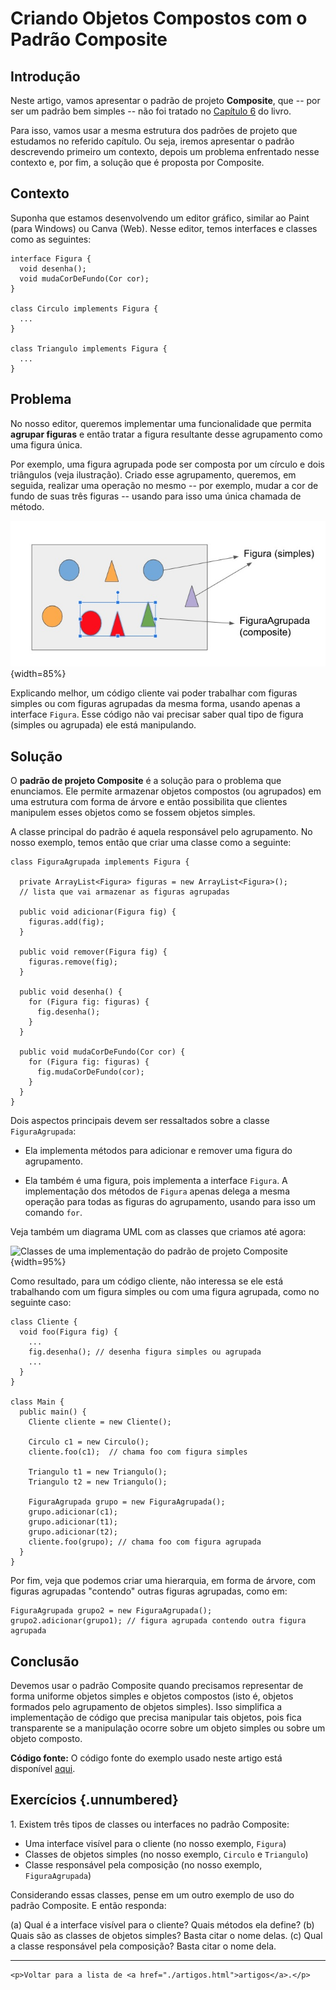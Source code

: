 

# Criando Objetos Compostos com o Padrão Composite 

## Introdução  

Neste artigo, vamos apresentar o padrão de projeto **Composite**,
que -- por ser um padrão bem simples -- não foi tratado no 
[Capítulo 6](../cap6.html) do livro.

Para isso, vamos usar a mesma estrutura dos padrões de projeto 
que estudamos no referido capítulo. Ou seja, iremos apresentar o padrão
descrevendo primeiro um contexto, depois um problema 
enfrentado nesse contexto e, por fim, a solução que é proposta 
por Composite.

## Contexto 

Suponha que estamos desenvolvendo um editor gráfico, similar 
ao Paint (para Windows) ou Canva (Web). Nesse editor, temos
interfaces e classes como as seguintes:

```
interface Figura {
  void desenha();
  void mudaCorDeFundo(Cor cor);	
}

class Circulo implements Figura {
  ...	
}

class Triangulo implements Figura {
  ...
}
```

## Problema 

No nosso editor, queremos implementar uma funcionalidade
que permita **agrupar figuras** e então tratar a figura
resultante desse agrupamento como uma figura única. 

Por exemplo, uma figura agrupada pode ser composta por
um círculo e dois triângulos (veja ilustração). Criado esse agrupamento, 
queremos, em seguida, realizar uma operação no mesmo -- 
por exemplo, mudar a cor de fundo de suas três figuras -- 
usando para isso uma única chamada de método.

![Figuras simples e agrupadas](./figs/composite-pattern.jpg){width=85%}

Explicando melhor, um código cliente vai poder trabalhar
com figuras simples ou com figuras agrupadas da mesma
forma, usando apenas a interface `Figura`. Esse código não vai precisar saber qual tipo de
figura (simples ou agrupada) ele está manipulando.

## Solução 

O **padrão de projeto Composite** é a solução para o
problema que enunciamos. Ele permite armazenar objetos
compostos (ou agrupados) em uma estrutura com forma de
árvore e então possibilita que clientes manipulem esses 
objetos como se fossem objetos simples.

A classe principal do padrão é aquela responsável pelo
agrupamento. No nosso exemplo, temos então que criar uma
classe como a seguinte:

```
class FiguraAgrupada implements Figura {

  private ArrayList<Figura> figuras = new ArrayList<Figura>();
  // lista que vai armazenar as figuras agrupadas
  
  public void adicionar(Figura fig) {
    figuras.add(fig);
  }

  public void remover(Figura fig) {
    figuras.remove(fig);
  }

  public void desenha() {
    for (Figura fig: figuras) {
      fig.desenha();   
    }
  }

  public void mudaCorDeFundo(Cor cor) {
    for (Figura fig: figuras) {
      fig.mudaCorDeFundo(cor);   
    }
  }
}
```

Dois aspectos principais devem ser ressaltados sobre a classe ``FiguraAgrupada``:

* Ela implementa métodos para adicionar e remover uma figura do agrupamento.

* Ela também é uma figura, pois implementa a interface `Figura`. A implementação
dos métodos de `Figura` apenas delega a mesma operação para todas as figuras do
agrupamento, usando para isso um comando `for`.

Veja também um diagrama UML com as classes que criamos até agora:

![Classes de uma implementação do padrão de projeto Composite](./figs/composite-pattern-uml){width=95%}

Como resultado, para um código cliente, não interessa se ele está trabalhando com um
figura simples ou com uma figura agrupada, como no seguinte caso:

```
class Cliente {
  void foo(Figura fig) {
    ...
    fig.desenha(); // desenha figura simples ou agrupada
    ...
  }	
}

class Main {
  public main() {
    Cliente cliente = new Cliente();

    Circulo c1 = new Circulo();
    cliente.foo(c1);  // chama foo com figura simples

    Triangulo t1 = new Triangulo();
    Triangulo t2 = new Triangulo();
    
    FiguraAgrupada grupo = new FiguraAgrupada();
    grupo.adicionar(c1);
    grupo.adicionar(t1);
    grupo.adicionar(t2);
    cliente.foo(grupo); // chama foo com figura agrupada
  }	
}
```

Por fim, veja que podemos criar uma hierarquia, em forma
de árvore, com figuras agrupadas "contendo" outras figuras
agrupadas, como em:

```
FiguraAgrupada grupo2 = new FiguraAgrupada();
grupo2.adicionar(grupo1); // figura agrupada contendo outra figura agrupada
```

## Conclusão 

Devemos usar o padrão Composite quando precisamos representar
de forma uniforme objetos simples e objetos compostos (isto é,
objetos formados pelo agrupamento de objetos simples). Isso 
simplifica a implementação de código que precisa manipular 
tais objetos, pois fica transparente se a manipulação 
ocorre sobre um objeto simples ou sobre um objeto composto. 

**Código fonte:** O código fonte do exemplo usado neste 
artigo está disponível 
[aqui](https://repl.it/@mtvalente/Padrao-de-Projeto-Composite).

## Exercícios {.unnumbered}

1\. Existem três tipos de classes ou interfaces no padrão Composite:

   * Uma interface visível para o cliente (no nosso exemplo, `Figura`)
   * Classes de objetos simples (no nosso exemplo, `Circulo` e `Triangulo`)
   * Classe responsável pela composição (no nosso exemplo, `FiguraAgrupada`)

   Considerando essas classes, pense em um outro exemplo de uso do padrão 
   Composite. E então responda:

   (a) Qual é a interface visível para o cliente? Quais métodos ela define?
   (b) Quais são as classes de objetos simples? Basta citar o nome delas.
   (c) Qual a classe responsável pela composição? Basta citar o nome dela.


* * * 

```{=html}
<p>Voltar para a lista de <a href="./artigos.html">artigos</a>.</p>
```
